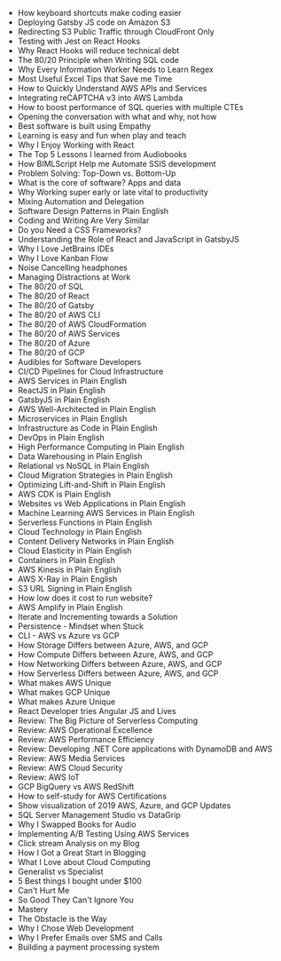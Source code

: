 * How keyboard shortcuts make coding easier 
* Deploying Gatsby JS code on Amazon S3
* Redirecting S3 Public Traffic through CloudFront Only
* Testing with Jest on React Hooks
* Why React Hooks will reduce technical debt
* The 80/20 Principle when Writing SQL code
* Why Every Information Worker Needs to Learn Regex 
* Most Useful Excel Tips that Save me Time
* How to Quickly Understand AWS APIs and Services
* Integrating reCAPTCHA v3 into AWS Lambda
* How to boost performance of SQL queries with multiple CTEs
* Opening the conversation with what and why, not how
* Best software is built using Empathy
* Learning is easy and fun when play and teach
* Why I Enjoy Working with React
* The Top 5 Lessons I learned from Audiobooks
* How BIMLScript Help me Automate SSIS development
* Problem Solving: Top-Down vs. Bottom-Up
* What is the core of software? Apps and data
* Why Working super early or late vital to productivity
* Mixing Automation and Delegation 
* Software Design Patterns in Plain English
* Coding and Writing Are Very Similar
* Do you Need a CSS Frameworks?
* Understanding the Role of React and JavaScript in GatsbyJS
* Why I Love JetBrains IDEs
* Why I Love Kanban Flow
* Noise Cancelling headphones 
* Managing Distractions at Work
* The 80/20 of SQL
* The 80/20 of React
* The 80/20 of Gatsby
* The 80/20 of AWS CLI
* The 80/20 of AWS CloudFormation
* The 80/20 of AWS Services
* The 80/20 of Azure
* The 80/20 of GCP
* Audibles for Software Developers
* CI/CD Pipelines for Cloud Infrastructure
* AWS Services in Plain English
* ReactJS in Plain English
* GatsbyJS in Plain English
* AWS Well-Architected in Plain English
* Microservices in Plain English
* Infrastructure as Code in Plain English
* DevOps in Plain English
* High Performance Computing in Plain English
* Data Warehousing in Plain English
* Relational vs NoSQL in Plain English
* Cloud Migration Strategies in Plain English
* Optimizing Lift-and-Shift in Plain English
* AWS CDK is Plain English
* Websites vs Web Applications in Plain English
* Machine Learning AWS Services in Plain English
* Serverless Functions in Plain English
* Cloud Technology in Plain English
* Content Delivery Networks in Plain English
* Cloud Elasticity in Plain English
* Containers in Plain English
* AWS Kinesis in Plain English
* AWS X-Ray in Plain English
* S3 URL Signing in Plain English
* How low does it cost to run website?
* AWS Amplify in Plain English
* Iterate and Incrementing towards a Solution 
* Persistence - Mindset when Stuck
* CLI - AWS vs Azure vs GCP
* How Storage Differs between Azure, AWS, and GCP
* How Compute Differs between Azure, AWS, and GCP
* How Networking Differs between Azure, AWS, and GCP
* How Serverless Differs between Azure, AWS, and GCP
* What makes AWS Unique 
* What makes GCP Unique 
* What makes Azure Unique
* React Developer tries Angular JS and Lives
* Review: The Big Picture of Serverless Computing
* Review: AWS Operational Excellence
* Review: AWS Performance Efficiency 
* Review: Developing .NET Core applications with DynamoDB and AWS
* Review: AWS Media Services
* Review: AWS Cloud Security
* Review: AWS IoT
* GCP BigQuery vs AWS RedShift
* How to self-study for AWS Certifications
* Show visualization of 2019 AWS, Azure, and GCP Updates
* SQL Server Management Studio vs DataGrip
* Why I Swapped Books for Audio
* Implementing A/B Testing Using AWS Services
* Click stream Analysis on my Blog
* How I Got a Great Start in Blogging
* What I Love about Cloud Computing
* Generalist vs Specialist
* 5 Best things I bought under $100
* Can't Hurt Me
* So Good They Can't Ignore You
* Mastery
* The Obstacle is the Way
* Why I Chose Web Development
* Why I Prefer Emails over SMS and Calls
* Building a payment processing system